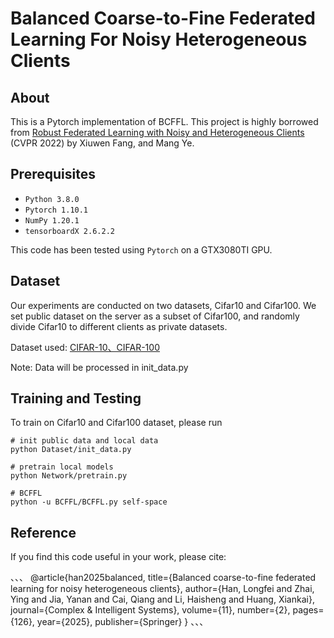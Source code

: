 # Balanced Coarse-to-Fine Federated Learning For Noisy Heterogeneous Clients

## About
This is a Pytorch implementation of BCFFL. This project is highly borrowed from [Robust Federated Learning with Noisy and Heterogeneous Clients](https://github.com/FangXiuwen/Robust_FL) (CVPR 2022) by Xiuwen Fang, and Mang Ye.

## Prerequisites
- `Python 3.8.0`
- `Pytorch 1.10.1`
- `NumPy 1.20.1`
- `tensorboardX 2.6.2.2`


This code has been tested using `Pytorch` on a GTX3080TI GPU.

## Dataset
Our experiments are conducted on two datasets, Cifar10 and Cifar100. We set public dataset on the server as a subset of Cifar100, and randomly divide Cifar10 to different clients as private datasets.

Dataset used: [CIFAR-10、CIFAR-100](http://www.cs.toronto.edu/~kriz/cifar.html)

Note: Data will be processed in init_data.py

## Training and Testing
To train on Cifar10 and Cifar100 dataset, please run
```
# init public data and local data
python Dataset/init_data.py

# pretrain local models
python Network/pretrain.py

# BCFFL
python -u BCFFL/BCFFL.py self-space
```

## Reference 
If you find this code useful in your work, please cite:

、、、
@article{han2025balanced,
  title={Balanced coarse-to-fine federated learning for noisy heterogeneous clients},
  author={Han, Longfei and Zhai, Ying and Jia, Yanan and Cai, Qiang and Li, Haisheng and Huang, Xiankai},
  journal={Complex \& Intelligent Systems},
  volume={11},
  number={2},
  pages={126},
  year={2025},
  publisher={Springer}
}
、、、
